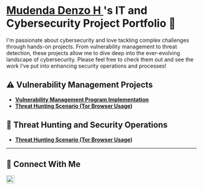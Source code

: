 # <a href="https://www.linkedin.com/in/mudenda-h-7a5a75177//">Mudenda Denzo H </a>'s IT and Cybersecurity Project Portfolio 🔐

I'm passionate about cybersecurity and love tackling complex challenges through hands-on projects. From vulnerability management to threat detection, these projects allow me to dive deep into the ever-evolving landscape of cybersecurity. Please feel free to check them out and see the work I’ve put into enhancing security operations and processes!


## ⚠️ Vulnerability Management Projects

- **[Vulnerability Management Program Implementation](https://github.com/mudendahandongwe/Vulnerability-Management-Program-Implementation)**
- **[Threat Hunting Scenario (Tor Browser Usage)](https://github.com/mudendahandongwe/threat-hunting-scenario-tor)**

## 🚨 Threat Hunting and Security Operations

- **[Threat Hunting Scenario (Tor Browser Usage)](https://github.com/mudendahandongwe/threat-hunting-scenario-tor)**

<hr/>

## 🤳 Connect With Me


[<img align="left" alt="___________ | LinkedIn" width="22px" src="https://cdn.jsdelivr.net/npm/simple-icons@v3/icons/linkedin.svg" />][linkedin]



[linkedin]: https://www.linkedin.com/in/mudenda-h-7a5a75177/

<!--
<img width="35" alt="image" src="https://github.com/user-attachments/assets/2f41c7cd-5ea8-4475-b451-a37161b6c3fb"> 
<img width="35" alt="image" src="https://github.com/user-attachments/assets/77649969-9910-4994-8b96-74a116cfb2a8">
-->
